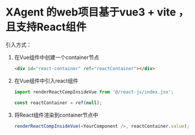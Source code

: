 # XAgent 的web项目基于vue3 + vite ，且支持React组件

引入方式： 

1. 在Vue组件中创建一个container节点

    ```html
    <div id="react-container" ref="reactContainer"></div>
    ```

2. 在Vue组件中引入react组件

    ```js
    import renderReactCompInsideVue from '@/react-js/index.jsx';

    const reactContainer = ref(null);
    ```

3. 将React组件渲染到container节点中

    ```js
    renderReactCompInsideVue(<YourComponent />, reactContainer.value);
    ```




